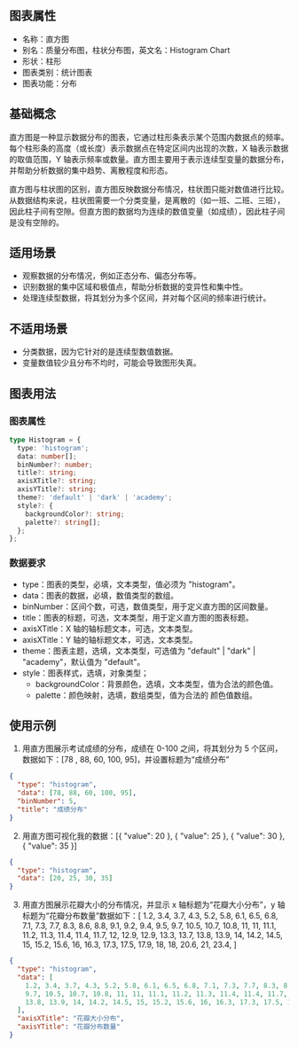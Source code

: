 ## 图表属性

- 名称：直方图
- 别名：质量分布图，柱状分布图，英文名：Histogram Chart
- 形状：柱形
- 图表类别：统计图表
- 图表功能：分布

## 基础概念

直方图是一种显示数据分布的图表，它通过柱形条表示某个范围内数据点的频率。每个柱形条的高度（或长度）表示数据点在特定区间内出现的次数，X 轴表示数据的取值范围，Y 轴表示频率或数量。直方图主要用于表示连续型变量的数据分布，并帮助分析数据的集中趋势、离散程度和形态。

直方图与柱状图的区别，直方图反映数据分布情况，柱状图只能对数值进行比较。从数据结构来说，柱状图需要一个分类变量，是离散的（如一班、二班、三班），因此柱子间有空隙。但直方图的数据均为连续的数值变量（如成绩），因此柱子间是没有空隙的。

## 适用场景

- 观察数据的分布情况，例如正态分布、偏态分布等。
- 识别数据的集中区域和极值点，帮助分析数据的变异性和集中性。
- 处理连续型数据，将其划分为多个区间，并对每个区间的频率进行统计。

## 不适用场景

- 分类数据，因为它针对的是连续型数值数据。
- 变量数值较少且分布不均时，可能会导致图形失真。

## 图表用法

### 图表属性

```typescript
type Histogram = {
  type: 'histogram';
  data: number[];
  binNumber?: number;
  title?: string;
  axisXTitle?: string;
  axisYTitle?: string;
  theme?: 'default' | 'dark' | 'academy';
  style?: {
    backgroundColor?: string;
    palette?: string[];
  };
};
```

### 数据要求

- type：图表的类型，必填，文本类型，值必须为 "histogram"。
- data：图表的数据，必填，数值类型的数组。
- binNumber：区间个数，可选，数值类型，用于定义直方图的区间数量。
- title：图表的标题，可选，文本类型，用于定义直方图的图表标题。
- axisXTitle：X 轴的轴标题文本，可选，文本类型。
- axisXTitle：Y 轴的轴标题文本，可选，文本类型。
- theme：图表主题，选填，文本类型，可选值为 "default" | "dark" | "academy"，默认值为 "default"。
- style：图表样式，选填，对象类型；
  - backgroundColor：背景颜色，选填，文本类型，值为合法的颜色值。
  - palette：颜色映射，选填，数组类型，值为合法的 颜色值数组。

## 使用示例

1. 用直方图展示考试成绩的分布，成绩在 0-100 之间，将其划分为 5 个区间，数据如下：[78 , 88, 60, 100, 95]，并设置标题为“成绩分布”

```json
{
  "type": "histogram",
  "data": [78, 88, 60, 100, 95],
  "binNumber": 5,
  "title": "成绩分布"
}
```

2. 用直方图可视化我的数据：[{ "value": 20 }, { "value": 25 }, { "value": 30 }, { "value": 35 }]

```json
{
  "type": "histogram",
  "data": [20, 25, 30, 35]
}
```

3. 用直方图展示花瓣大小的分布情况，并显示 x 轴标题为“花瓣大小分布”，y 轴标题为“花瓣分布数量”数据如下：[
   1.2, 3.4, 3.7, 4.3, 5.2, 5.8, 6.1, 6.5, 6.8, 7.1, 7.3, 7.7, 8.3, 8.6, 8.8, 9.1, 9.2, 9.4, 9.5,
   9.7, 10.5, 10.7, 10.8, 11, 11, 11.1, 11.2, 11.3, 11.4, 11.4, 11.7, 12, 12.9, 12.9, 13.3, 13.7,
   13.8, 13.9, 14, 14.2, 14.5, 15, 15.2, 15.6, 16, 16.3, 17.3, 17.5, 17.9, 18, 18, 20.6, 21, 23.4,
   ]

```json
{
  "type": "histogram",
  "data": [
    1.2, 3.4, 3.7, 4.3, 5.2, 5.8, 6.1, 6.5, 6.8, 7.1, 7.3, 7.7, 8.3, 8.6, 8.8, 9.1, 9.2, 9.4, 9.5,
    9.7, 10.5, 10.7, 10.8, 11, 11, 11.1, 11.2, 11.3, 11.4, 11.4, 11.7, 12, 12.9, 12.9, 13.3, 13.7,
    13.8, 13.9, 14, 14.2, 14.5, 15, 15.2, 15.6, 16, 16.3, 17.3, 17.5, 17.9, 18, 18, 20.6, 21, 23.4
  ],
  "axisXTitle": "花瓣大小分布",
  "axisYTitle": "花瓣分布数量"
}
```
